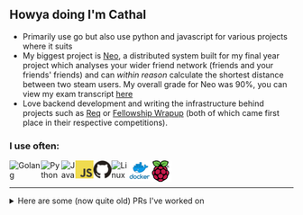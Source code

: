 
## Howya doing I'm Cathal

* Primarily use go but also use python and javascript for various projects where it suits
* My biggest project is [Neo](https://github.com/NeoSteamFriendGraphing/neo), a distributed system built for my final year project which analyses your wider friend network (friends and your friends' friends) and can *within reason* calculate the shortest distance between two steam users. My overall grade for Neo was 90%, you can view my exam transcript [here](https://cathaloc.dev/results.html)
* Love backend development and writing the infrastructure behind projects such as [Req](https://github.com/ReqApp/Req) or [Fellowship Wrapup](https://github.com/MLH-Fellowship/FellowshipWrapup) (both of which came first place in their respective competitions).

### I use often:
<img align="left" alt="Golang" width="56px" src="https://upload.wikimedia.org/wikipedia/commons/thumb/0/05/Go_Logo_Blue.svg/1200px-Go_Logo_Blue.svg.png" />

<img align="left" alt="Python" width="36px" src="https://upload.wikimedia.org/wikipedia/commons/thumb/c/c3/Python-logo-notext.svg/600px-Python-logo-notext.svg.png" />

<img align="left" alt="Java" width="25px" src="https://upload.wikimedia.org/wikipedia/en/thumb/3/30/Java_programming_language_logo.svg/1200px-Java_programming_language_logo.svg.png" />

<img align="left" alt="Javascript" width="32px" src="https://raw.githubusercontent.com/github/explore/80688e429a7d4ef2fca1e82350fe8e3517d3494d/topics/javascript/javascript.png" />

<img align="left" alt="GitHub/git" width="32px" src="https://raw.githubusercontent.com/github/explore/89bdd9644f44d1b12180fd512b95574fe4c54617/topics/github-api/github-api.png" />

<img align="left" alt="Linux" width="32px" src="https://upload.wikimedia.org/wikipedia/commons/thumb/a/af/Tux.png/220px-Tux.png" />

<img align="left" alt="Docker" width="36px" src="https://raw.githubusercontent.com/github/explore/80688e429a7d4ef2fca1e82350fe8e3517d3494d/topics/docker/docker.png" />

<img align="left" alt="Raspberry Pi" width="38px" src="https://raw.githubusercontent.com/github/explore/80688e429a7d4ef2fca1e82350fe8e3517d3494d/topics/raspberry-pi/raspberry-pi.png" />

<br />
<br />
<hr>

<details><summary> Here are some (now quite old) PRs I've worked on </summary>

| | |
| ------------- |:-------------:|
| [non-chained group invoked without subcommand invokes result callback](https://github.com/pallets/click/pull/1621)| Merged 🎉 |
| [Added IntRange min and max preview to --help output](https://github.com/pallets/click/pull/1586)| Merged 🎉 |
##### This readme is auto generated, checkout [source code](https://github.com/iamcathal/iamcathal/blob/master/main.py)</details>